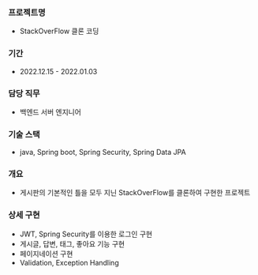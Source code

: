 ### 프로젝트명
- StackOverFlow 클론 코딩
### 기간
- 2022.12.15 - 2022.01.03
### 담당 직무
- 백엔드 서버 엔지니어
### 기술 스택
- java, Spring boot, Spring Security, Spring Data JPA
### 개요
- 게시판의 기본적인 틀을 모두 지닌 StackOverFlow를 클론하여 구현한 프로젝트
### 상세 구현
- JWT, Spring Security를 이용한 로그인 구현
- 게시글, 답변, 태그, 좋아요 기능 구현
- 페이지네이션 구현
- Validation, Exception Handling
